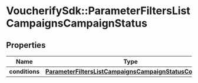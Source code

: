 # VoucherifySdk::ParameterFiltersListCampaignsCampaignStatus

## Properties

| Name | Type | Description | Notes |
| ---- | ---- | ----------- | ----- |
| **conditions** | [**ParameterFiltersListCampaignsCampaignStatusConditions**](ParameterFiltersListCampaignsCampaignStatusConditions.md) |  | [optional] |

